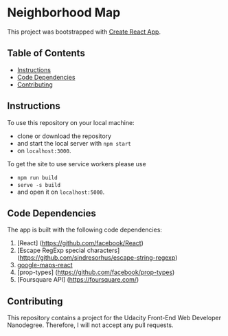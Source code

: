 # Neighborhood Map

This project was bootstrapped with [Create React App](https://github.com/facebook/create-react-app).

## Table of Contents

* [Instructions](#instructions)
* [Code Dependencies](#code-dependencies)
* [Contributing](#contributing)

## Instructions

To use this repository on your local machine:
* clone or download the repository
* and start the local server with `npm start`
* on `localhost:3000`.


To get the site to use service workers please use
* `npm run build`
* `serve -s build`
* and open it on `localhost:5000`.


## Code Dependencies

The app is built with the following code dependencies:

1. [React] (https://github.com/facebook/React)
2. [Escape RegExp special characters] (https://github.com/sindresorhus/escape-string-regexp)
3. [google-maps-react](https://github.com/fullstackreact/google-maps-react)
4. [prop-types] (https://github.com/facebook/prop-types)
5. [Foursquare API] (https://foursquare.com/)

## Contributing

This repository contains a project for the Udacity Front-End Web Developer Nanodegree.
Therefore, I will not accept any pull requests.
